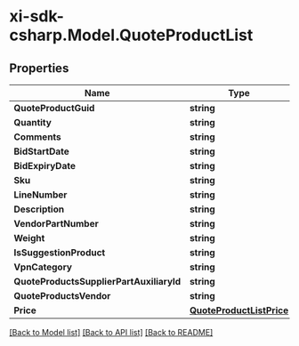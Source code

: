 # xi-sdk-csharp.Model.QuoteProductList

## Properties

Name | Type | Description | Notes
------------ | ------------- | ------------- | -------------
**QuoteProductGuid** | **string** |  | [optional] 
**Quantity** | **string** |  | [optional] 
**Comments** | **string** |  | [optional] 
**BidStartDate** | **string** |  | [optional] 
**BidExpiryDate** | **string** |  | [optional] 
**Sku** | **string** |  | [optional] 
**LineNumber** | **string** |  | [optional] 
**Description** | **string** |  | [optional] 
**VendorPartNumber** | **string** |  | [optional] 
**Weight** | **string** |  | [optional] 
**IsSuggestionProduct** | **string** |  | [optional] 
**VpnCategory** | **string** |  | [optional] 
**QuoteProductsSupplierPartAuxiliaryId** | **string** |  | [optional] 
**QuoteProductsVendor** | **string** |  | [optional] 
**Price** | [**QuoteProductListPrice**](QuoteProductListPrice.md) |  | [optional] 

[[Back to Model list]](../README.md#documentation-for-models) [[Back to API list]](../README.md#documentation-for-api-endpoints) [[Back to README]](../README.md)


